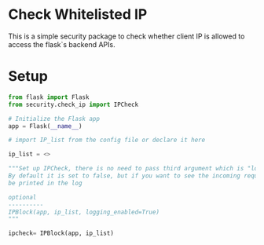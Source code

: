 Check Whitelisted IP
=============

This is a simple security package to check whether client IP is allowed to access the flask`s backend APIs.


Setup
=====
``` python
from flask import Flask
from security.check_ip import IPCheck

# Initialize the Flask app
app = Flask(__name__)

# import IP_list from the config file or declare it here

ip_list = <>

"""Set up IPCheck, there is no need to pass third argument which is "logging_enabled"
By default it is set to false, but if you want to see the incoming request IP then make it true, and it will
be printed in the log

optional
----------
IPBlock(app, ip_list, logging_enabled=True)
"""

ipcheck= IPBlock(app, ip_list)
```